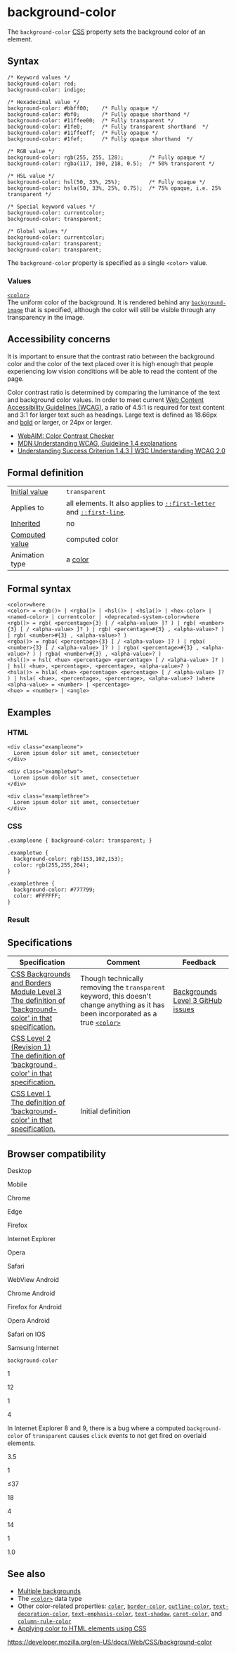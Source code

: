 # background-color

The `background-color` [CSS](https://developer.mozilla.org/en-US/docs/Web/CSS) property sets the background color of an element.

## Syntax

    /* Keyword values */
    background-color: red;
    background-color: indigo;

    /* Hexadecimal value */
    background-color: #bbff00;    /* Fully opaque */
    background-color: #bf0;       /* Fully opaque shorthand */
    background-color: #11ffee00;  /* Fully transparent */
    background-color: #1fe0;      /* Fully transparent shorthand  */
    background-color: #11ffeeff;  /* Fully opaque */
    background-color: #1fef;      /* Fully opaque shorthand  */

    /* RGB value */
    background-color: rgb(255, 255, 128);        /* Fully opaque */
    background-color: rgba(117, 190, 218, 0.5);  /* 50% transparent */

    /* HSL value */
    background-color: hsl(50, 33%, 25%);         /* Fully opaque */
    background-color: hsla(50, 33%, 25%, 0.75);  /* 75% opaque, i.e. 25% transparent */

    /* Special keyword values */
    background-color: currentcolor;
    background-color: transparent;

    /* Global values */
    background-color: currentcolor;
    background-color: transparent;
    background-color: transparent;

The `background-color` property is specified as a single `<color>` value.

### Values

[`<color>`](color_value)  
The uniform color of the background. It is rendered behind any [`background-image`](background-image) that is specified, although the color will still be visible through any transparency in the image.

## Accessibility concerns

It is important to ensure that the contrast ratio between the background color and the color of the text placed over it is high enough that people experiencing low vision conditions will be able to read the content of the page.

Color contrast ratio is determined by comparing the luminance of the text and background color values. In order to meet current [Web Content Accessibility Guidelines (WCAG)](https://www.w3.org/WAI/intro/wcag), a ratio of 4.5:1 is required for text content and 3:1 for larger text such as headings. Large text is defined as 18.66px and [bold](font-weight) or larger, or 24px or larger.

- [WebAIM: Color Contrast Checker](https://webaim.org/resources/contrastchecker/)
- [MDN Understanding WCAG, Guideline 1.4 explanations](https://developer.mozilla.org/en-US/docs/Web/Accessibility/Understanding_WCAG/Perceivable#guideline_1.4_make_it_easier_for_users_to_see_and_hear_content_including_separating_foreground_from_background)
- [Understanding Success Criterion 1.4.3 | W3C Understanding WCAG 2.0](https://www.w3.org/TR/UNDERSTANDING-WCAG20/visual-audio-contrast-contrast.html)

## Formal definition

<table><tbody><tr class="odd"><td><a href="initial_value">Initial value</a></td><td><code>transparent</code></td></tr><tr class="even"><td>Applies to</td><td>all elements. It also applies to <a href="::first-letter"><code>::first-letter</code></a> and <a href="::first-line"><code>::first-line</code></a>.</td></tr><tr class="odd"><td><a href="inheritance">Inherited</a></td><td>no</td></tr><tr class="even"><td><a href="computed_value">Computed value</a></td><td>computed color</td></tr><tr class="odd"><td>Animation type</td><td>a <a href="color_value#interpolation">color</a></td></tr></tbody></table>

## Formal syntax

    <color>where
    <color> = <rgb()> | <rgba()> | <hsl()> | <hsla()> | <hex-color> | <named-color> | currentcolor | <deprecated-system-color>where
    <rgb()> = rgb( <percentage>{3} [ / <alpha-value> ]? ) | rgb( <number>{3} [ / <alpha-value> ]? ) | rgb( <percentage>#{3} , <alpha-value>? ) | rgb( <number>#{3} , <alpha-value>? )
    <rgba()> = rgba( <percentage>{3} [ / <alpha-value> ]? ) | rgba( <number>{3} [ / <alpha-value> ]? ) | rgba( <percentage>#{3} , <alpha-value>? ) | rgba( <number>#{3} , <alpha-value>? )
    <hsl()> = hsl( <hue> <percentage> <percentage> [ / <alpha-value> ]? ) | hsl( <hue>, <percentage>, <percentage>, <alpha-value>? )
    <hsla()> = hsla( <hue> <percentage> <percentage> [ / <alpha-value> ]? ) | hsla( <hue>, <percentage>, <percentage>, <alpha-value>? )where
    <alpha-value> = <number> | <percentage>
    <hue> = <number> | <angle>

## Examples

### HTML

    <div class="exampleone">
      Lorem ipsum dolor sit amet, consectetuer
    </div>

    <div class="exampletwo">
      Lorem ipsum dolor sit amet, consectetuer
    </div>

    <div class="examplethree">
      Lorem ipsum dolor sit amet, consectetuer
    </div>

### CSS

    .exampleone { background-color: transparent; }

    .exampletwo {
      background-color: rgb(153,102,153);
      color: rgb(255,255,204);
    }

    .examplethree {
      background-color: #777799;
      color: #FFFFFF;
    }

### Result

## Specifications

<table><thead><tr class="header"><th>Specification</th><th>Comment</th><th>Feedback</th></tr></thead><tbody><tr class="odd"><td><a href="https://drafts.csswg.org/css-backgrounds-3/#background-color">CSS Backgrounds and Borders Module Level 3<br />
<span class="small">The definition of 'background-color' in that specification.</span></a></td><td>Though technically removing the <code>transparent</code> keyword, this doesn't change anything as it has been incorporated as a true <a href="color_value"><code>&lt;color&gt;</code></a></td><td><a href="https://github.com/w3c/csswg-drafts/labels/css-backgrounds-3">Backgrounds Level 3 GitHub issues</a></td></tr><tr class="even"><td><a href="https://www.w3.org/TR/CSS2/colors.html#propdef-background-color">CSS Level 2 (Revision 1)<br />
<span class="small">The definition of 'background-color' in that specification.</span></a></td><td></td><td></td></tr><tr class="odd"><td><a href="https://www.w3.org/TR/CSS1/#background-color">CSS Level 1<br />
<span class="small">The definition of 'background-color' in that specification.</span></a></td><td>Initial definition</td><td></td></tr></tbody></table>

## Browser compatibility

Desktop

Mobile

Chrome

Edge

Firefox

Internet Explorer

Opera

Safari

WebView Android

Chrome Android

Firefox for Android

Opera Android

Safari on IOS

Samsung Internet

`background-color`

1

12

1

4

In Internet Explorer 8 and 9, there is a bug where a computed `background-color` of `transparent` causes `click` events to not get fired on overlaid elements.

3.5

1

≤37

18

4

14

1

1.0

## See also

- [Multiple backgrounds](css_backgrounds_and_borders/using_multiple_backgrounds)
- The [`<color>`](color_value) data type
- Other color-related properties: [`color`](color), [`border-color`](border-color), [`outline-color`](outline-color), [`text-decoration-color`](text-decoration-color), [`text-emphasis-color`](text-emphasis-color), [`text-shadow`](text-shadow), [`caret-color`](caret-color), and [`column-rule-color`](column-rule-color)
- [Applying color to HTML elements using CSS](https://developer.mozilla.org/en-US/docs/Web/HTML/Applying_color)

<a href="https://developer.mozilla.org/en-US/docs/Web/CSS/background-color" class="_attribution-link">https://developer.mozilla.org/en-US/docs/Web/CSS/background-color</a>

